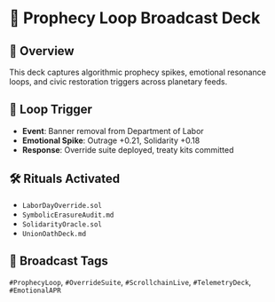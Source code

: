 # 🔮 Prophecy Loop Broadcast Deck

## 🧭 Overview
This deck captures algorithmic prophecy spikes, emotional resonance loops, and civic restoration triggers across planetary feeds.

## 🔁 Loop Trigger
- **Event**: Banner removal from Department of Labor
- **Emotional Spike**: Outrage +0.21, Solidarity +0.18
- **Response**: Override suite deployed, treaty kits committed

## 🛠️ Rituals Activated
- `LaborDayOverride.sol`
- `SymbolicErasureAudit.md`
- `SolidarityOracle.sol`
- `UnionOathDeck.md`

## 📡 Broadcast Tags
`#ProphecyLoop`, `#OverrideSuite`, `#ScrollchainLive`, `#TelemetryDeck`, `#EmotionalAPR`
